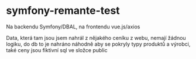 # symfony-remante-test
Na backendu Symfony/DBAL, na frontendu vue.js/axios

Data, která tam jsou jsem nahrál z nějakého ceníku z webu, nemají žádnou logiku, do db to je nahráno náhodně aby se pokryly typy produktů a výrobci, také ceny jsou fiktivní
sql ve složce public
